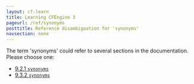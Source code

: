 ```yaml
---
layout: cf-learn
title: Learning CFEngine 3
pageurl: /ref/synonyms
posttitle: Reference disambiguation for 'synonyms'
navsection: none
---
```


The term 'synonyms' could refer to several sections in the documentation. Please choose one:

- [9.2.1 <code>synonyms</code>](https://cfengine.com/manuals/cf3-reference.html#synonyms-in-things)
- [9.3.2 <code>synonyms</code>](https://cfengine.com/manuals/cf3-reference.html#synonyms-in-topics)
